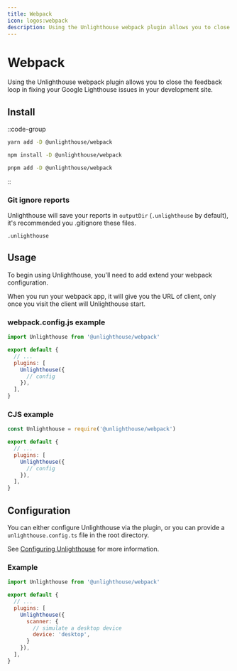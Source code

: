 ```yaml
---
title: Webpack
icon: logos:webpack
description: Using the Unlighthouse webpack plugin allows you to close the feedback loop in fixing your Google Lighthouse issues in your development site.
---
```


# Webpack

Using the Unlighthouse webpack plugin allows you to close the feedback loop in fixing your Google Lighthouse issues in
your development site.

## Install

::code-group

```bash [yarn]
yarn add -D @unlighthouse/webpack
```

```bash [npm]
npm install -D @unlighthouse/webpack
```

```bash [pnpm]
pnpm add -D @unlighthouse/webpack
```

::

### Git ignore reports

Unlighthouse will save your reports in `outputDir` (`.unlighthouse` by default),
it's recommended you .gitignore these files.

```gitignore .gitignore
.unlighthouse
```

## Usage

To begin using Unlighthouse, you'll need to add extend your webpack configuration.

When you run your webpack app, it will give you the URL of client, only once you visit the client will Unlighthouse
start.

### webpack.config.js example

```js webpack.config.js
import Unlighthouse from '@unlighthouse/webpack'

export default {
  // ...
  plugins: [
    Unlighthouse({
      // config
    }),
  ],
}
```

### CJS example

```js webpack.config.js
const Unlighthouse = require('@unlighthouse/webpack')

export default {
  // ...
  plugins: [
    Unlighthouse({
      // config
    }),
  ],
}
```

## Configuration

You can either configure Unlighthouse via the plugin, or you can provide a `unlighthouse.config.ts` file
in the root directory.

See [Configuring Unlighthouse](/guide/guides/config) for more information.

### Example

```js webpack.config.ts
import Unlighthouse from '@unlighthouse/webpack'

export default {
  // ...
  plugins: [
    Unlighthouse({
      scanner: {
        // simulate a desktop device
        device: 'desktop',
      }
    }),
  ],
}
```
